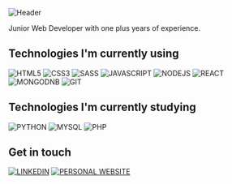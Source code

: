 
![Header](https://user-images.githubusercontent.com/65264337/207755958-98f99c5f-4bce-47c5-95cd-23f63b50ccab.png)

Junior Web Developer with one plus years of experience.

## Technologies I'm currently using
![HTML5](https://img.shields.io/badge/HTML5-E34F26?style=for-the-badge&logo=html5&logoColor=white)
![CSS3](https://img.shields.io/badge/CSS3-1572B6?style=for-the-badge&logo=css3&logoColor=white)
![SASS](https://img.shields.io/badge/Sass-CC6699?style=for-the-badge&logo=sass&logoColor=white)
![JAVASCRIPT](https://img.shields.io/badge/JavaScript-323330?style=for-the-badge&logo=javascript&logoColor=F7DF1E)
![NODEJS](https://img.shields.io/badge/Node.js-43853D?style=for-the-badge&logo=node.js&logoColor=white)
![REACT](https://img.shields.io/badge/React-20232A?style=for-the-badge&logo=react&logoColor=61DAFB)
![MONGODNB](https://img.shields.io/badge/MongoDB-4EA94B?style=for-the-badge&logo=mongodb&logoColor=white)
![GIT](https://img.shields.io/badge/GIT-E44C30?style=for-the-badge&logo=git&logoColor=white)

 
 ## Technologies I'm currently studying
 ![PYTHON](https://img.shields.io/badge/Python-3776AB?style=for-the-badge&logo=python&logoColor=white)
 ![MYSQL](https://img.shields.io/badge/MySQL-005C84?style=for-the-badge&logo=mysql&logoColor=white)
 ![PHP](https://img.shields.io/badge/PHP-777BB4?style=for-the-badge&logo=php&logoColor=white)


## Get in touch
[![LINKEDIN](https://img.shields.io/badge/LinkedIn-0077B5?style=for-the-badge&logo=linkedin&logoColor=white)](https://www.linkedin.com/in/gabriela-franciscato/)
[![PERSONAL WEBSITE](https://gabrielafranciscato.github.io/personal_website/)](https://gabrielafranciscato.github.io/personal_website/)

